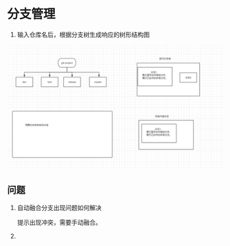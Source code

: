 # 分支管理

1. 输入仓库名后，根据分支树生成响应的树形结构图

![设想图](./img/design.png)


## 问题

1. 自动融合分支出现问题如何解决

    提示出现冲突，需要手动融合。

2. 